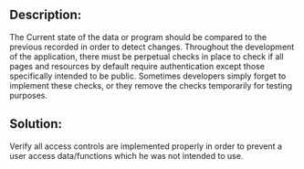 ## Description:

The Current state of the data or program should be compared to the previous recorded in order to detect changes.
Throughout the development of the application, there must be perpetual checks in place to check if all 
pages and resources by default require authentication except those specifically intended to be public.
Sometimes developers simply forget to implement these checks, or they remove the checks temporarily 
for testing purposes. 

## Solution:

Verify all access controls are implemented properly in order to prevent a user access data/functions which 
he was not intended to use.
